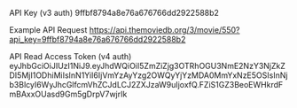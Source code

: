 API Key (v3 auth)
9ffbf8794a8e76a676766dd2922588b2

Example API Request
https://api.themoviedb.org/3/movie/550?api_key=9ffbf8794a8e76a676766dd2922588b2

API Read Access Token (v4 auth)
eyJhbGciOiJIUzI1NiJ9.eyJhdWQiOiI5ZmZiZjg3OTRhOGU3NmE2NzY3NjZkZDI5MjI1ODhiMiIsInN1YiI6IjVmYzAyYzg2OWQyYjYzMDA0MmYxNzE5OSIsInNjb3BlcyI6WyJhcGlfcmVhZCJdLCJ2ZXJzaW9uIjoxfQ.FZiS1GZ3BeoEWHkrdFmBAxxOUasd9Gm5gDrpV7wjrIk
